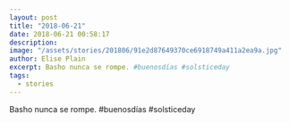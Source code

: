 ```yaml
---
layout: post
title: "2018-06-21"
date: 2018-06-21 00:58:17
description: 
image: "/assets/stories/201806/91e2d87649370ce6918749a411a2ea9a.jpg"
author: Elise Plain
excerpt: Basho nunca se rompe. #buenosdías #solsticeday
tags: 
  - stories
---
```


Basho nunca se rompe. #buenosdías #solsticeday
<p></p>
